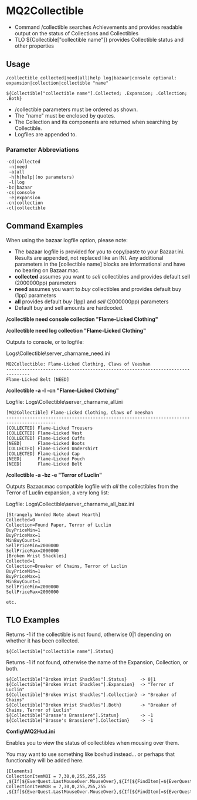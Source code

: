 # MQ2Collectible

- Command /collectible searches Achievements and provides readable output on the status of Collections and Collectibles
- TLO ${Collectible["collectible name"]} provides Collectible status and other properties

## Usage

```
/collectible collected|need|all|help log|bazaar|console optional: expansion|collection|collectible "name"

${Collectible["collectible name"].Collected; .Expansion; .Collection; .Both}
```

- /collectible parameters must be ordered as shown.
- The "name" must be enclosed by quotes.
- The Collection and its components are returned when searching by Collectible.
- Logfiles are appended to.

### Parameter Abbreviations

```
-cd|collected
 -n|need
 -a|all
 -h|h|help|(no parameters)
 -l|log
-bz|bazaar
-cs|console
 -e|expansion
-cn|collection
-cl|collectible
```

## Command Examples

When using the bazaar logfile option, please note:

- The bazaar logfile is provided for you to copy/paste to your Bazaar.ini. Results are appended, not replaced like an INI. Any additional parameters in the [collectible name] blocks are informational and have no bearing on Bazaar.mac.
- **collected** assumes you want to _sell_ collectibles and provides default sell (2000000pp) parameters
- **need** assumes you want to _buy_ collectibles and provides default buy (1pp) parameters
- **all** provides default _buy_ (1pp) and _sell_ (2000000pp) parameters
- Default buy and sell amounts are hardcoded.

**/collectible need console collection "Flame-Licked Clothing"**

**/collectible need log collection "Flame-Licked Clothing"**

Outputs to console, or to logfile:

Logs\Collectible\server_charname_need.ini
```
MQ2Collectible: Flame-Licked Clothing, Claws of Veeshan
-------------------------------------------------------------------------------
Flame-Licked Belt [NEED]
```

**/collectible -a -l -cn "Flame-Licked Clothing"**

Logfile: Logs\Collectible\server_charname_all.ini
```
[MQ2Collectible] Flame-Licked Clothing, Claws of Veeshan
-----------------------------------------------------------------------------------------
[COLLECTED] Flame-Licked Trousers
[COLLECTED] Flame-Licked Vest
[COLLECTED] Flame-Licked Cuffs
[NEED]      Flame-Licked Boots
[COLLECTED] Flame-Licked Undershirt
[COLLECTED] Flame-Licked Cap
[NEED]      Flame-Licked Pouch
[NEED]      Flame-Licked Belt
```

**/collectible -a -bz -e "Terror of Luclin"**

Outputs Bazaar.mac compatible logfile with _all_ the collectibles from the Terror of Luclin expansion, a very long list:

Logfile: Logs\Collectible\server_charname_all_baz.ini
```
[Strangely Worded Note about Hearth]
Collected=0
Collection=Found Paper, Terror of Luclin
BuyPriceMin=1
BuyPriceMax=1
MinBuyCount=1
SellPriceMin=2000000
SellPriceMax=2000000
[Broken Wrist Shackles]
Collected=1
Collection=Breaker of Chains, Terror of Luclin
BuyPriceMin=1
BuyPriceMax=1
MinBuyCount=1
SellPriceMin=2000000
SellPriceMax=2000000

etc.
```

## TLO Examples

 Returns -1 if the collectible is not found, otherwise 0|1 depending on whether it has been collected.
```
${Collectible["collectible name"].Status}
```
Returns -1 if not found, otherwise the name of the Expansion, Collection, or both.
```
${Collectible["Broken Wrist Shackles"].Status}     -> 0|1
${Collectible["Broken Wrist Shackles"].Expansion}  -> "Terror of Luclin"
${Collectible["Broken Wrist Shackles"].Collection} -> "Breaker of Chains"
${Collectible["Broken Wrist Shackles"].Both}       -> "Breaker of Chains, Terror of Luclin"
${Collectible["Brasse's Brassiere"].Status}        -> -1
${Collectible["Brasse's Brassiere"].Collection}    -> -1
```

**Config\MQ2Hud.ini**

Enables you to view the status of collectibles when mousing over them.

You may want to use something like boxhud instead... or perhaps that functionality will be added here.

```
[Elements]
CollectionItemMOI = 7,30,0,255,255,255 ,${If[${EverQuest.LastMouseOver.MouseOver},${If[${FindItem[=${EverQuest.LastMouseOver.Tooltip}].Collectible},${If[${Collectible[${FindItem[=${EverQuest.LastMouseOver.Tooltip}]}]},Collected,Need]},""]},""]}
CollectionItemMOB = 7,30,0,255,255,255 ,${If[${EverQuest.LastMouseOver.MouseOver},${If[${FindItem[=${EverQuest.LastMouseOver.Tooltip}].Collectible},${If[${Collectible[${FindItemBank[=${EverQuest.LastMouseOver.Tooltip}]}]},Collected,Need]},""]},""]}
```
